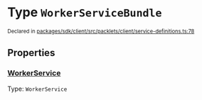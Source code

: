# Type `WorkerServiceBundle`
<sub>Declared in [packages/sdk/client/src/packlets/client/service-definitions.ts:78](https://github.com/dxos/dxos/blob/main/packages/sdk/client/src/packlets/client/service-definitions.ts#L78)</sub>





## Properties
### [WorkerService](https://github.com/dxos/dxos/blob/main/packages/sdk/client/src/packlets/client/service-definitions.ts#L79)
Type: <code>WorkerService</code>
